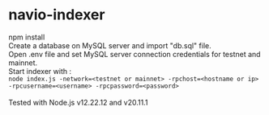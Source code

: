 # navio-indexer
npm install<br/>
Create a database on MySQL server and import "db.sql" file.<br/>
Open .env file and set MySQL server connection credentials for testnet and mainnet.<br/>
Start indexer with :<br/>
```node index.js -network=<testnet or mainnet> -rpchost=<hostname or ip> -rpcusername=<username> -rpcpassword=<password>```<br/>
<br/>
Tested with Node.js v12.22.12 and v20.11.1